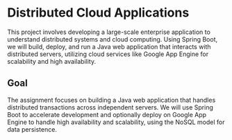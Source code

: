 # Distributed Cloud Applications
This project involves developing a large-scale enterprise application to understand distributed systems and cloud computing. Using Spring Boot, we will build, deploy, and run a Java web application that interacts with distributed servers, utilizing cloud services like Google App Engine for scalability and high availability.

## Goal
The assignment focuses on building a Java web application that handles distributed transactions across independent servers. We will use Spring Boot to accelerate development and optionally deploy on Google App Engine to handle high availability and scalability, using the NoSQL model for data persistence.

